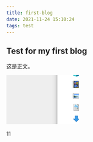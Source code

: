 ```yaml
---
title: first-blog
date: 2021-11-24 15:10:24
tags: test
---
```


## Test for my first blog

这是正文。

![](first-blog/image-20211124165347049.png)

11

